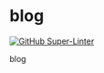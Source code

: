 # blog

[![GitHub Super-Linter](https://github.com/yanaokahiroki/blog/workflows/Lint%20Code%20Base/badge.svg)](https://github.com/marketplace/actions/super-linter)

blog
